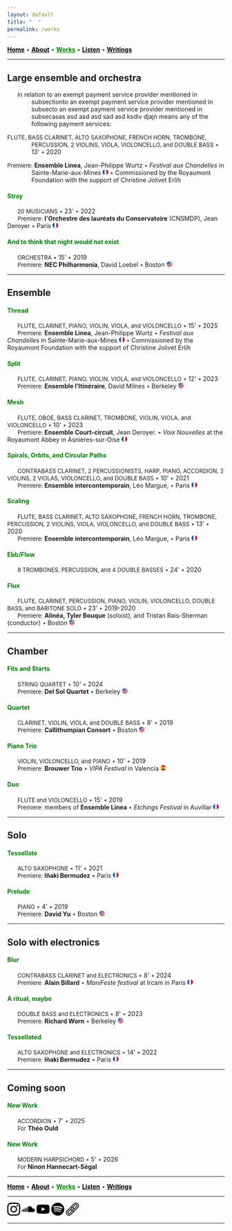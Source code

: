 ```yaml
---
layout: default
title: " ‎ "
permalink: /works
---
```


<a href="/" style="color: black">**Home**</a> <a style="color: green"> • </a> <a href="/about" style="color: black">**About**</a> <a style="color: green"> • </a> <a href="/works" style="color: green">**Works**</a> <a style="color: green"> • </a> <a href="/listen" style="color: black">**Listen**</a> <a style="color: green"> • </a> <a href="/writings" style="color: black">**Writings**</a>

***

## Large ensemble and orchestra


<p style="padding-left: 4em; text-indent: -4em;">
&nbsp; &nbsp; &nbsp; in relation to an exempt payment service provider mentioned in subsectionto an exempt payment service provider mentioned in subsecto an exempt payment service provider mentioned in subsecasas asd asd asd sad asd ksdiv djajn means any of the following payment services:
</p>

<p style="padding-left: 4em; text-indent: -4em;">
<font size="2">FLUTE, BASS CLARINET, ALTO SAXOPHONE, FRENCH HORN, TROMBONE, PERCUSSION, 2 VIOLINS, VIOLA, VIOLONCELLO, and DOUBLE BASS</font> <a style="color: green"> • </a> 13' <a style="color: green"> • </a> 2020 
</p>
<p style="padding-left: 4em; text-indent: -4em;">
<font size="2">Premiere:</font> <b>Ensemble Linea</b>, Jean-Philippe Wurtz <a style="color: green"> • </a>  <i>Festival aux Chandelles</i> in Sainte-Marie-aux-Mines <img src="./france.png" width="13" /> <a style="color: green"> • </a> Commissioned by the Royaumont Foundation with the support of Christine Jolivet Erlih
</p>

#### <a style="color: green"> Stray </a>

&nbsp; &nbsp; &nbsp; <font size="2">20 MUSICIANS</font> <a style="color: green"> • </a> 23' <a style="color: green"> • </a> 2022  
&nbsp; &nbsp; &nbsp; <font size="2">Premiere:</font> **l'Orchestre des lauréats du Conservatoire** (CNSMDP), Jean Deroyer <a style="color: green"> • </a> Paris <img src="./france.png" width="13" />

#### <a style="color: green"> And to think that night would not exist </a>

&nbsp; &nbsp; &nbsp; <font size="2">ORCHESTRA</font> <a style="color: green"> • </a> 15' <a style="color: green"> • </a> 2019   
&nbsp; &nbsp; &nbsp; <font size="2">Premiere:</font> **NEC Philharmonia**, David Loebel <a style="color: green"> • </a> Boston <img src="./usa.png" width="13" />

***

## Ensemble

#### <a style="color: green"> Thread </a>

&nbsp; &nbsp; &nbsp; <font size="2">FLUTE, CLARINET, PIANO, VIOLIN, VIOLA, and VIOLONCELLO</font> <a style="color: green"> • </a> 15' <a style="color: green"> • </a> 2025   
&nbsp; &nbsp; &nbsp; <font size="2">Premiere:</font> **Ensemble Linea**, Jean-Philippe Wurtz <a style="color: green"> • </a>  *Festival aux Chandelles* in Sainte-Marie-aux-Mines <img src="./france.png" width="13" /> <a style="color: green"> • </a> Commissioned by the Royaumont Foundation with the support of Christine Jolivet Erlih

#### <a style="color: green"> Split </a>

&nbsp; &nbsp; &nbsp; <font size="2">FLUTE, CLARINET, PIANO, VIOLIN, VIOLA, and VIOLONCELLO</font> <a style="color: green"> • </a> 12' <a style="color: green"> • </a> 2023    
&nbsp; &nbsp; &nbsp; <font size="2">Premiere:</font> **Ensemble l’Itinéraire**, David Milnes <a style="color: green"> • </a> Berkeley <img src="./usa.png" width="13" />

#### <a style="color: green"> Mesh </a>

&nbsp; &nbsp; &nbsp; <font size="2">FLUTE, OBOE, BASS CLARINET, TROMBONE, VIOLIN, VIOLA, and VIOLONCELLO</font> <a style="color: green"> • </a> 10' <a style="color: green"> • </a> 2023  
&nbsp; &nbsp; &nbsp; <font size="2">Premiere:</font> **Ensemble Court-circuit**, Jean Deroyer. <a style="color: green"> • </a> *Voix Nouvelles* at the Royaumont Abbey in Asnières-sur-Oise <img src="./france.png" width="13" />

#### <a style="color: green"> Spirals, Orbits, and Circular Paths </a>

&nbsp; &nbsp; &nbsp; <font size="2">CONTRABASS CLARINET, 2 PERCUSSIONISTS, HARP, PIANO, ACCORDION, 2 VIOLINS, 2 VIOLAS, VIOLONCELLO, and DOUBLE BASS</font> <a style="color: green"> • </a> 10' <a style="color: green"> • </a> 2021  
&nbsp; &nbsp; &nbsp; <font size="2">Premiere:</font> **Ensemble intercontemporain**, Léo Margue, <a style="color: green"> • </a> Paris <img src="./france.png" width="13" />

#### <a style="color: green"> Scaling </a>

&nbsp; &nbsp; &nbsp; <font size="2">FLUTE, BASS CLARINET, ALTO SAXOPHONE, FRENCH HORN, TROMBONE, PERCUSSION, 2 VIOLINS, VIOLA, VIOLONCELLO, and DOUBLE BASS</font> <a style="color: green"> • </a> 13' <a style="color: green"> • </a> 2020    
&nbsp; &nbsp; &nbsp; <font size="2">Premiere:</font> **Ensemble intercontemporain**, Léo Margue, <a style="color: green"> • </a> Paris <img src="./france.png" width="13" />

#### <a style="color: green"> Ebb/Flow </a>

&nbsp; &nbsp; &nbsp; <font size="2">8 TROMBONES, PERCUSSION, and 4 DOUBLE BASSES</font> <a style="color: green"> • </a> 24' <a style="color: green"> • </a> 2020

#### <a style="color: green"> Flux </a>

&nbsp; &nbsp; &nbsp; <font size="2">FLUTE, CLARINET, PERCUSSION, PIANO, VIOLIN, VIOLONCELLO, DOUBLE BASS, and BARITONE SOLO</font> <a style="color: green"> • </a> 23' <a style="color: green"> • </a> 2019-2020  
&nbsp; &nbsp; &nbsp; <font size="2">Premiere:</font> **Alinéa, Tyler Bouque** (soloist), and Tristan Rais-Sherman (conductor) <a style="color: green"> • </a> Boston <img src="./usa.png" width="13" />

***

## Chamber

#### <a style="color: green"> Fits and Starts </a>

&nbsp; &nbsp; &nbsp; <font size="2">STRING QUARTET</font> <a style="color: green"> • </a> 10' <a style="color: green"> • </a> 2024  
&nbsp; &nbsp; &nbsp; <font size="2">Premiere:</font> **Del Sol Quartet** <a style="color: green"> • </a> Berkeley <img src="./usa.png" width="13" />

#### <a style="color: green"> Quartet </a>

&nbsp; &nbsp; &nbsp; <font size="2">CLARINET, VIOLIN, VIOLA, and DOUBLE BASS</font> <a style="color: green"> • </a> 8' <a style="color: green"> • </a> 2019   
&nbsp; &nbsp; &nbsp; <font size="2">Premiere:</font> **Callithumpian Consort** <a style="color: green"> • </a> Boston <img src="./usa.png" width="13" />

#### <a style="color: green"> Piano Trio </a>

&nbsp; &nbsp; &nbsp; <font size="2">VIOLIN, VIOLONCELLO, and PIANO</font> <a style="color: green"> • </a> 10' <a style="color: green"> • </a> 2019  
&nbsp; &nbsp; &nbsp; <font size="2">Premiere:</font> **Brouwer Trio** <a style="color: green"> • </a> *VIPA Festival* in Valencia <img src="./spain.png" width="13" />

#### <a style="color: green"> Duo </a>

&nbsp; &nbsp; &nbsp; <font size="2">FLUTE and VIOLONCELLO</font> <a style="color: green"> • </a> 15' <a style="color: green"> • </a> 2019  
&nbsp; &nbsp; &nbsp; <font size="2">Premiere:</font> members of **Ensemble Linea** <a style="color: green"> • </a> *Etchings Festival* in Auvillar <img src="./france.png" width="13" />

***

## Solo

#### <a style="color: green"> Tessellate </a>

&nbsp; &nbsp; &nbsp; <font size="2">ALTO SAXOPHONE</font> <a style="color: green"> • </a> 11' <a style="color: green"> • </a> 2021  
&nbsp; &nbsp; &nbsp; <font size="2">Premiere:</font> **Iñaki Bermudez** <a style="color: green"> • </a> Paris <img src="./france.png" width="13" />

#### <a style="color: green"> Prelude </a>

&nbsp; &nbsp; &nbsp; <font size="2">PIANO</font> <a style="color: green"> • </a> 4' <a style="color: green"> • </a> 2019  
&nbsp; &nbsp; &nbsp; <font size="2">Premiere:</font> **David Yu** <a style="color: green"> • </a> Boston <img src="./usa.png" width="13" />

***

## Solo with electronics

#### <a style="color: green"> Blur </a>

&nbsp; &nbsp; &nbsp; <font size="2">CONTRABASS CLARINET and ELECTRONICS</font> <a style="color: green"> • </a> 8' <a style="color: green"> • </a> 2024   
&nbsp; &nbsp; &nbsp; <font size="2">Premiere:</font> **Alain Billard** <a style="color: green"> • </a> *ManiFeste festival* at Ircam in Paris <img src="./france.png" width="13" />

#### <a style="color: green"> A ritual, maybe </a>

&nbsp; &nbsp; &nbsp; <font size="2">DOUBLE BASS and ELECTRONICS</font> <a style="color: green"> • </a> 8' <a style="color: green"> • </a> 2023   
&nbsp; &nbsp; &nbsp; <font size="2">Premiere:</font> **Richard Worn** <a style="color: green"> • </a> Berkeley <img src="./usa.png" width="13" />

#### <a style="color: green"> Tessellated </a>

&nbsp; &nbsp; &nbsp; <font size="2">ALTO SAXOPHONE and ELECTRONICS</font> <a style="color: green"> • </a> 14' <a style="color: green"> • </a> 2022     
&nbsp; &nbsp; &nbsp; <font size="2">Premiere:</font> **Iñaki Bermudez** <a style="color: green"> • </a> Paris <img src="./france.png" width="13" />

***

## Coming soon

#### <a style="color: green"> New Work </a>

&nbsp; &nbsp; &nbsp; <font size="2">ACCORDION</font> <a style="color: green"> • </a> 7' <a style="color: green"> • </a> 2025  
&nbsp; &nbsp; &nbsp; <font size="2">For</font> **Théo Ould**

#### <a style="color: green"> New Work </a>

&nbsp; &nbsp; &nbsp; <font size="2">MODERN HARPSICHORD</font> <a style="color: green"> • </a> 5' <a style="color: green"> • </a> 2026   
&nbsp; &nbsp; &nbsp; <font size="2">For</font> **Ninon Hannecart-Ségal**

***

<a href="/" style="color: black">**Home**</a> <a style="color: green"> • </a> <a href="/about" style="color: black">**About**</a> <a style="color: green"> • </a> <a href="/works" style="color: green">**Works**</a> <a style="color: green"> • </a> <a href="/listen" style="color: black">**Listen**</a> <a style="color: green"> • </a> <a href="/writings" style="color: black">**Writings**</a>

***

[<img src="./instagram.png" width="30" />](https://www.instagram.com/matthew.t.monaco)  [<img src="./soundcloud.png" width="30" />](https://soundcloud.com/matthewtmonaco)  [<img src="./youtube.png" width="30" />](https://www.youtube.com/@matthewtmonaco)  [<img src="./spotify.png" width="30" />](https://open.spotify.com/artist/7c6dcoAhkkQznw76SGbMDu)  [<img src="./link.png" width="30" />](https://linktr.ee/matthew.t.monaco)

***

